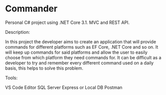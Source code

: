 # Commander

Personal C# project using .NET Core 3.1. MVC and REST API.

Description:

In this project the developer aims to create an application that will provide commands for different platforms such as EF Core, .NET Core and so on. It will keep up commands for said platforms and allow the user to easily choose from which platform they need commands for. It can be difficult as a developer to try and remember every different command used on a daily basis, this helps to solve this problem.

Tools:

VS Code Editor
SQL Server Express or Local DB
Postman
